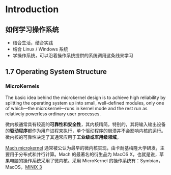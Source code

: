 # Introduction

## 如何学习操作系统

* 结合生活，结合实践
* 结合 Linux / Windows 系统
* 学操作系统，可以沿着操作系统提供的系统调用这条线来学习

## 1.7 Operating System Structure

### MicroKernels

The basic idea behind the microkernel design is to achieve high reliability by splitting the operating system up into small, well-defined modules, only one of which—the microkernel—runs in kernel mode and the rest run as relatively powerless ordinary user processes.

微内核通常具有较高的**可靠性和安全性**，其内核精简，特别的，其将输入输出设备的**驱动程序**都作为用户进程来执行，单个驱动程序的崩溃并不会影响内核的运行。微内核的可靠性决定了其通常应用于**工业级或军用级领域**。

[Mach microkernel](<https://en.wikipedia.org/wiki/Mach_(kernel)>) 通常被公认为最早的微内核实现，由卡耐基梅隆大学研发，主要用于分布式和并行计算。Mach 的最著名的衍生品为 MacOS X，也就是说，苹果电脑的操作系统采用了微内核。采用 MicroKernel 的操作系统有：Symbian，MacOS，[MINIX 3](www.minix3.org) 

